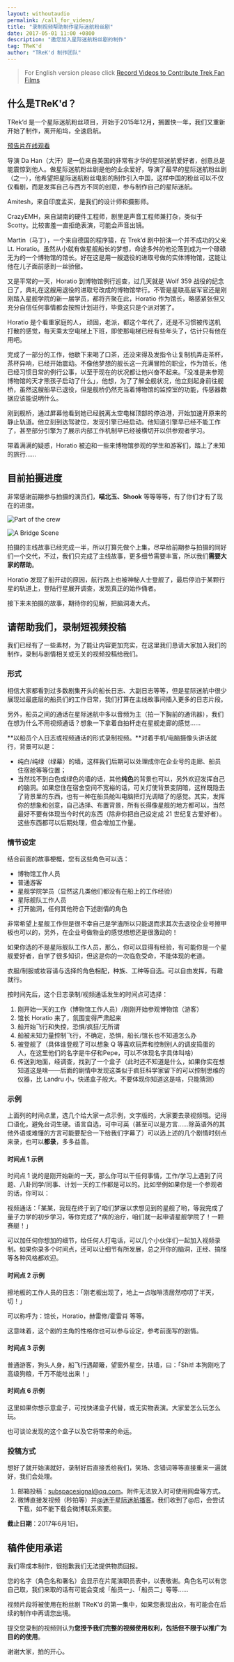 ```yaml
---
layout: withoutaudio
permalink: /call_for_videos/
title: "录制视频帮助制作星际迷航粉丝剧"
date: 2017-05-01 11:00 +0800
description: "邀您加入星际迷航粉丝剧的制作"
tag: TReK'd 
author: "TReK'd 制作团队"
---
```


> For English version please click [Record Videos to Contribute Trek Fan Films](http://trekin.space/call_for_videos_en/)

## 什么是TReK'd？

TRek’d 是一个星际迷航粉丝项目，开始于2015年12月，搁置快一年，我们又重新开始了制作，离开船坞，全速启航。

[预告片在线观看](https://v.qq.com/x/page/h0191mq0dhl.html)

导演 Da Han（大汗）是一位来自美国的非常有才华的星际迷航爱好者，创意总是能震惊到他人。做星际迷航粉丝剧是他的业余爱好，导演了最早的星际迷航粉丝剧（之一），他希望把星际迷航粉丝电影的制作引入中国，这样中国的粉丝可以不仅仅看剧，而是发挥自己与西方不同的创意，参与制作自己的星际迷航。

Amitesh，来自印度孟买，是我们的设计师和摄影师。

CrazyEMH，来自湖南的硬件工程师，剧里是声音工程师兼打杂，类似于Scotty。比较害羞一直拒绝表演，可能会声音出镜。

Martin（马丁），一个来自德国的程序猿，在 Trek’d 剧中扮演一个并不成功的父亲Lt. Horatio。虽然从小就有做星舰船长的梦想，命途多舛的他沦落到成为一个碌碌无为的一个博物馆的馆长。好在这是用一艘退役的进取号做的实体博物馆，这能让他在儿子面前感到一丝骄傲。

又是平常的一天，Horatio 到博物馆例行巡查，过几天就是 Wolf 359 战役的纪念日了，典礼在这艘用退役的进取号改成的博物馆举行。不管是星联高层军官还是刚刚踏入星舰学院的新一届学员，都将齐聚在此，Horatio 作为馆长，略感紧张但又充分自信任何事情都会按照计划进行，毕竟这只是个派对罢了。

Horatio 是个看重家庭的人， 顽固，老派，都这个年代了，还是不习惯被传送机打散的感觉，每天乘太空电梯上下班，即使那电梯已经有些年头了，估计只有他在用吧。

完成了一部分的工作，他歇下来喝了口茶，还没来得及发指令让复制机弄走茶杯，茶杯异响，已经开始震动。不像他梦想的舰长这一充满冒险的职业，作为馆长，他已经习惯日常的例行公事，以至于现在的状况都让他兴奋不起来。「没准是来参观博物馆的天才熊孩子启动了什么」，他想，为了了解全舰状况，他立刻起身前往舰桥，虽然这艘船早已退役，但是舰桥仍然充当着博物馆的监控室的功能，传感器数据应该能说明什么。

刚到舰桥，通过屏幕他看到她已经脱离太空电梯顶部的停泊港，开始加速开原来的静止轨道。他立刻到达驾驶位，发现引擎已经启动。他知道引擎早已经不能工作了，甚至部分引擎为了展示内部工作机制早已经被横切开以供参观者学习。

带着满满的疑惑，Horatio 被迫和一些来博物馆参观的学生和游客们，踏上了未知的旅行……

## 目前拍摄进度

非常感谢前期参与拍摄的演员们，**喵北玉、Shook** 等等等等，有了你们才有了现在的进度。

 ![Part of the crew](http://telegra.ph/file/83575d7519d88246bfa82.jpg)

 ![A Bridge Scene](http://telegra.ph/file/9e82aeb682418a5547204.jpg)

拍摄的主线故事已经完成一半，所以打算先做个上集，尽早给前期参与拍摄的同好们一个交代，不过，我们只完成了主线故事，更多细节需要丰富，所以我们**需要大家的帮助**。

Horatio 发现了船开动的原因，航行路上也被神秘人士登舰了，最后停泊于某颗行星的轨道上，登陆行星展开调查，发现真正的始作俑者。

接下来未拍摄的故事，期待你的见解，把脑洞凑大点。

## 请帮助我们，录制短视频投稿

我们已经有了一些素材，为了能让内容更加充实，在这里我们恳请大家加入我们的制作，录制与剧情相关或无关的视频投稿给我们。

### 形式

相信大家都看到过多数剧集开头的船长日志、大副日志等等，但是星际迷航中很少展现过最底层的船员们的工作日常，我们打算在主线故事间插入更多的日志片段。

另外，船员之间的通话在星际迷航中多以音频为主（拍一下胸前的通讯器），我们在想为什么不用视频通话？想象一下拿着自拍杆走在星舰走廊的感觉……

**以船员个人日志或视频通话的形式录制视频。**对着手机/电脑摄像头讲话就行，背景可以是：

* 纯白/纯绿（绿幕）的墙，这样我们后期可以处理成你在企业号的走廊、船员住宿舱等等位置；
* 当然找不到白色或绿色的墙的话，其他**纯色**的背景也可以，另外欢迎发挥自己的脑洞。如果您住在宿舍空间不宽裕的话，可关灯使背景变阴暗，这样既隐去了背景里的东西，也有一种在船员舱叫电脑把灯光调暗了的感觉。其实，发挥你的想象和创意，自己选择、布置背景，所有长得像星舰的地方都可以，当然最好不要有体现当今时代的东西（除非你把自己设定成 21 世纪复古爱好者）。这些东西都可以后期处理，但会增加工作量。

### 情节设定

结合前面的故事梗概，您有这些角色可以选：

* 博物馆工作人员
* 普通游客
* 星舰学院学员（显然这几类他们都没有在船上的工作经验）
* 星际舰队工作人员
* 打开脑洞，任何其他符合下述剧情的角色

非常希望上星舰工作但是很不幸自己是学渣所以只能退而求其次去退役企业号擦甲板也可以的，另外，在企业号做物业的感觉想想还是很激动的！

如果你选的不是星际舰队工作人员，那么，你可以显得有经验，有可能你是一个星舰爱好者，自学了很多知识，但这是你的一次临危受命，不能体现的老道。

衣服/制服或妆容请与选择的角色相配，种族、工种等自选。可以自由发挥，有趣就行。

按时间先后，这个日志录制/视频通话发生的时间点可选择：

1. 刚开始一天的工作（博物馆工作人员）/刚刚开始参观博物馆（游客）
2. 馆长 Horatio 来了，氛围变得严肃起来
3. 船开始飞行和失控，恐惧/疯狂/无所谓 
4. 船被未知力量控制飞行，不确定，恐惧，船长/馆长也不知道怎么办
5. 被登舰了（具体谁登舰了可以想象 Q 等喜欢玩弄和控制别人的调皮捣蛋的人，在这里他们的名字是牛仔和Pepe，可以不体现名字具体叫啥）
6. 传送到地面，经调查，找到了一个盒子（此时还不知道是什么，如果你实在想知道这是啥——后面的剧情中发现这类似于疯狂科学家留下的可以控制思维的仪器，比 Landru 小，快递盒子般大。不要体现你知道这是啥，只能猜测）

### 示例

上面列的时间点里，选几个给大家一点示例，文字版的，大家要去录视频哦。记得口语化，避免台词生硬。语言自选，可中可英（甚至可以是方言……除英语外的其他外语或难懂的方言可能要配合一下给我们字幕了）可以选上述的几个剧情时刻点来录，也可以**都录**，多多益善。

#### 时间点 1 示例

时间点 1 说的是刚开始新的一天，那么你可以干任何事情，工作/学习上遇到了问题、八卦同学/同事、计划一天的工作都是可以的。比如举例如果你是一个参观者的话，你可以：

视频通话：「某某，我现在终于到了咱们梦寐以求想见到的星舰了哟，等我完成了量子力学的初步学习，等你完成了*病的治疗，咱们就一起申请星舰学院了！一颗赛艇！」

可以加任何你想加的细节，给任何人打电话，可以几个小伙伴们一起加入视频录制。如果你录多个时间点，还可以让细节有所发展，总之开你的脑洞，正经、搞怪等各种风格都欢迎。

#### 时间点 2 示例

擦地板的工作人员的日志：「刚老板出现了，地上一点咖啡渍居然唠叨了半天，切！」

可以称呼为：馆长，Horatio，赫雷修/霍雷肖 等等。

这意味着，这个剧的主角的性格你也可以参与设定，参考前面写的剧情。

#### 时间点 3 示例

普通游客，狗头人身，船飞行遇颠簸，望窗外星空，扶墙，曰：「Shit! 本狗刚吃了高级狗粮，千万不能吐出来！」

#### 时间点 6 示例

这里如果你想示意盒子，可找快递盒子代替，或无实物表演。大家爱怎么玩怎么玩。

也可谈论发现的这个盒子以及它将带来的命运。

### 投稿方式

想好了就开始演就好，录制好后直接丢给我们，笑场、念错词等等直接重来一遍就好，我们会处理。

1. 邮箱投稿：[subspacesignal@qq.com](mailto:subspacesignal@qq.com)。附件无法放入时可使用网盘等方式。
2. 微博直接发视频（秒拍等）并[@迷于星际迷航播客](http://weibo.com/lostinst)。我们收到了@后，会尝试下载，如不能下载会微博联系索要。

**截止日期**：2017年6月1日。

## 稿件使用承诺

我们零成本制作，很抱歉我们无法提供物质回报。

您的名字（角色名和署名）会显示在片尾演职员表中，以表敬谢。角色名可以有您自己取，我们来取的话有可能会变成「船员一」、「船员二」等等……

视频片段将被使用在粉丝剧 TReK’d 的第一集中，如果您表现出众，有可能会在后续的制作中再请您出境。

提交您录制的视频则认为**您授予我们完整的视频使用权利，包括但不限于以推广为目的的使用**。

谢谢大家，拍的开心。

